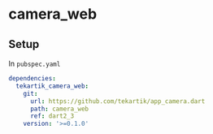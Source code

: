 # camera_web

## Setup

In `pubspec.yaml`

```yaml
dependencies:
  tekartik_camera_web:
    git:
      url: https://github.com/tekartik/app_camera.dart
      path: camera_web
      ref: dart2_3
    version: '>=0.1.0'
```
